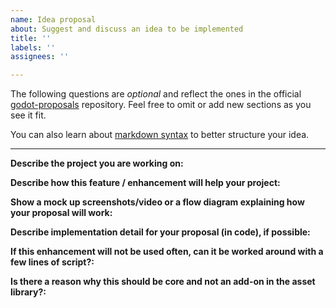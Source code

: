 ```yaml
---
name: Idea proposal
about: Suggest and discuss an idea to be implemented
title: ''
labels: ''
assignees: ''

---
```


The following questions are *optional* and reflect the ones in the official [godot-proposals](https://github.com/godotengine/godot-proposals/issues/new/choose) repository. Feel free to omit or add new sections as you see it fit.

You can also learn about [markdown syntax](https://www.markdownguide.org/basic-syntax/) to better structure your idea.

---

**Describe the project you are working on:**

**Describe how this feature / enhancement will help your project:**

**Show a mock up screenshots/video or a flow diagram explaining how your proposal will work:**

**Describe implementation detail for your proposal (in code), if possible:**

**If this enhancement will not be used often, can it be worked around with a few lines of script?:**

**Is there a reason why this should be core and not an add-on in the asset library?:**
